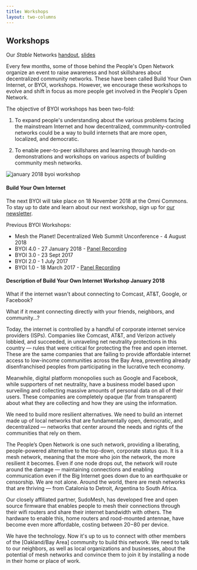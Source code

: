 ```yaml
---
title: Workshops
layout: two-columns
---
```


## Workshops

Our _Stable_ Networks [handout](https://github.com/sudomesh/propaganda/blob/master/handouts/our-networks.pdf), [slides](https://cryptpad.fr/slide/#/2/slide/view/Q7uOjmo75Ua4R+L5Scjug9doHfl52XGMdRu2frmTWQk/) 

Every few months, some of those behind the People's Open Network organize an event to raise awareness and host skillshares about decentralized community networks. These have been called Build Your Own Internet, or BYOI, workshops. However, we encourage these workshops to evolve and shift in focus as more people get involved in the People's Open Network.

The objective of BYOI workshops has been two-fold:

1) To expand people's understanding about the various problems facing the mainstream Internet and how decentralized, commmunity-controlled networks could be a way to build internets that are more open, localized, and democratic.

2) To enable peer-to-peer skillshares and learning through hands-on demonstrations and workshops on various aspects of building community mesh networks.

![january 2018 byoi workshop](/assets/images/byoi_jan2018.jpeg)

#### Build Your Own Internet

The next BYOI will take place on 18 November 2018 at the Omni Commons. To stay up to date and learn about our next workshop, sign up for [our newsletter](http://peoplesopen.us16.list-manage.com/subscribe?u=3d4dfbcfc8f857220fbcdadd6&id=202be80834).

Previous BYOI Workshops:
- Mesh the Planet! Decentralized Web Summit Unconference - 4 August 2018
- BYOI 4.0 - 27 January 2018 - [Panel Recording](https://www.youtube.com/watch?v=WuuE8lHgP5c)
- BYOI 3.0 - 23 Sept 2017
- BYOI 2.0 - 1 July 2017
- BYOI 1.0 - 18 March 2017 - [Panel Recording](https://www.youtube.com/watch?v=wA7FNV6U8rU)

#### Description of Build Your Own Internet Workshop January 2018

What if the internet wasn't about connecting to Comcast, AT&T, Google, or Facebook?

What if it meant connecting directly with your friends, neighbors, and community...?

Today, the internet is controlled by a handful of corporate internet service providers (ISPs). Companies like Comcast, AT&T, and Verizon actively lobbied, and succeeded, in unraveling net neutrality protections in this country — rules that were critical for protecting the free and open internet. These are the same companies that are failing to provide affordable internet access to low-income communities across the Bay Area, preventing already disenfranchised peoples from participating in the lucrative tech economy.

Meanwhile, digital platform monopolies such as Google and Facebook, while supporters of net neutrality, have a business model based upon surveiling and collecting massive amounts of personal data on all of their users. These companies are completely opaque (far from transparent) about what they are collecting and how they are using the information.

We need to build more resilient alternatives. We need to build an internet made up of local networks that are fundamentally open, democratic, and decentralized — networks that center around the needs and rights of the communities that rely on them.

The People’s Open Network is one such network, providing a liberating, people-powered alternative to the top-down, corporate status quo. It is a mesh network, meaning that the more who join the network, the more resilient it becomes. Even if one node drops out, the network will route around the damage — maintaining connections and enabling communication even if the Big Internet goes down due to an earthquake or censorship. We are not alone. Around the world, there are mesh networks that are thriving — from Catalonia to Detroit, Argentina to South Africa.

Our closely affiliated partner, SudoMesh, has developed free and open source firmware that enables people to mesh their connections through their wifi routers and share their internet bandwidth with others. The hardware to enable this, home routers and rood-mounted antennae, have become even more affordable, costing between $20-$80 per device.

We have the technology. Now it's up to us to connect with other members of the [Oakland/Bay Area] community to build this network. We need to talk to our neighbors, as well as local organizations and businesses, about the potential of mesh networks and convince them to join it by installing a node in their home or place of work.
